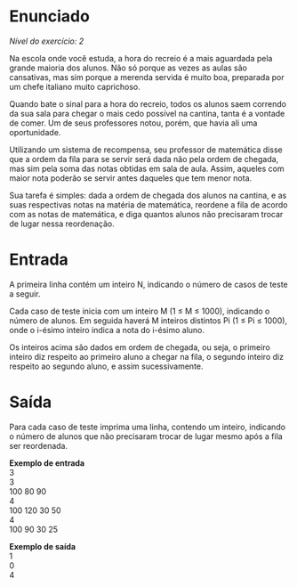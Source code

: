 # Enunciado
*Nível do exercício: 2*

Na escola onde você estuda, a hora do recreio é a mais aguardada pela grande maioria dos alunos. Não só porque as vezes as aulas são cansativas, mas sim porque a merenda servida é muito boa, preparada por um chefe italiano muito caprichoso.

Quando bate o sinal para a hora do recreio, todos os alunos saem correndo da sua sala para chegar o mais cedo possível na cantina, tanta é a vontade de comer. Um de seus professores notou, porém, que havia ali uma oportunidade.

Utilizando um sistema de recompensa, seu professor de matemática disse que a ordem da fila para se servir será dada não pela ordem de chegada, mas sim pela soma das notas obtidas em sala de aula. Assim, aqueles com maior nota poderão se servir antes daqueles que tem menor nota.

Sua tarefa é simples: dada a ordem de chegada dos alunos na cantina, e as suas respectivas notas na matéria de matemática, reordene a fila de acordo com as notas de matemática, e diga quantos alunos não precisaram trocar de lugar nessa reordenação.

# Entrada
A primeira linha contém um inteiro N, indicando o número de casos de teste a seguir.

Cada caso de teste inicia com um inteiro M (1 ≤ M ≤ 1000), indicando o número de alunos. Em seguida haverá M inteiros distintos Pi (1 ≤ Pi ≤ 1000), onde o i-ésimo inteiro indica a nota do i-ésimo aluno.

Os inteiros acima são dados em ordem de chegada, ou seja, o primeiro inteiro diz respeito ao primeiro aluno a chegar na fila, o segundo inteiro diz respeito ao segundo aluno, e assim sucessivamente.

# Saída
Para cada caso de teste imprima uma linha, contendo um inteiro, indicando o número de alunos que não precisaram trocar de lugar mesmo após a fila ser reordenada.


**Exemplo de entrada**  
3   
3   
100 80 90   
4   
100 120 30 50   
4   
100 90 30 25

**Exemplo de saída**  
1   
0   
4
